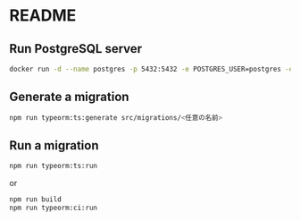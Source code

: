 # README

## Run PostgreSQL server

```sh
docker run -d --name postgres -p 5432:5432 -e POSTGRES_USER=postgres -e POSTGRES_PASSWORD=postgres -e POSTGRES_DB=test public.ecr.aws/docker/library/postgres:12
```

## Generate a migration

```sh
npm run typeorm:ts:generate src/migrations/<任意の名前>
```

## Run a migration

```sh
npm run typeorm:ts:run
```

or 

```sh
npm run build
npm run typeorm:ci:run
```
